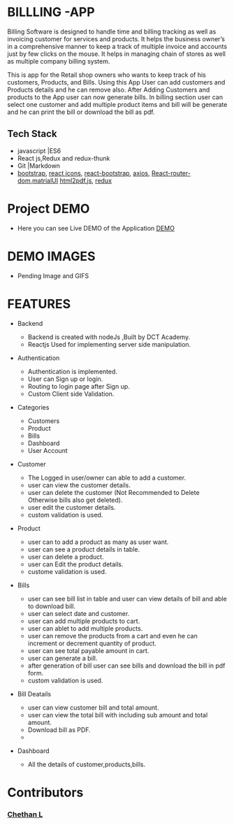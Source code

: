 # BILLLING -APP

Billing Software is designed to handle time and billing tracking as well as invoicing customer for services and products. It helps the business owner’s in a comprehensive manner to keep a track of multiple invoice and accounts just by few clicks on the mouse. It helps in managing chain of stores as well as multiple company billing system.

This is app for the Retail shop owners who wants to keep track of his customers, Products, and Bills. Using this App User can add customers and Products details and he can remove also. After Adding Customers and products to the App user can now generate bills. In billing section user can select one customer and add multiple product items and bill will be generate and he can print the bill or download the bill as pdf.

## Tech Stack
- javascript |ES6
- React js,Redux and redux-thunk
- Git |Markdown
- [bootstrap](https://getbootstrap.com/), [react icons](https://react-icons.github.io/react-icons), [react-bootstrap](https://react-bootstrap.github.io), [axios](https://www.npmjs.com/package/axios), [React-router-dom](https://www.npmjs.com/package/react-router-dom),[matrialUI](https://mui.com/components/material-icons) [html2pdf.js](https://www.npmjs.com/package/html2pdf.js), [redux](https://redux.js.org/)


# Project DEMO
 - Here you can see Live DEMO of the Application [DEMO](https://software-billing-application.netlify.app/)
# DEMO IMAGES
- Pending Image and GIFS
# FEATURES

+ Backend 
  - Backend is created with nodeJs ,Built by DCT Academy.
  - Reactjs Used for implementing server side manipulation.

+ Authentication 
  - Authentication is implemented.
  - User can Sign up or login.
  - Routing to login page after Sign up.
  - Custom Client side Validation.
  
+ Categories 
  - Customers
  - Product
  - Bills
  - Dashboard
  - User Account
  
+ Customer
  -  The Logged in user/owner can able to add a customer.
  -  user can view the customer details.
  -  user can delete the customer (Not Recommended to Delete Otherwise bills also get deleted).
  -  user edit the customer details.
  -  custom validation is used.
  
+ Product
  - user can to add a product as many as user want.
  - user can see a product details in table.
  - user can delete a product.
  - user can Edit the product details.
  - custome validation is used.
  
+ Bills
  -  user can see bill list in table and user can view details of bill and able to download bill.
  -  user can select date and customer.
  -  user can add multiple products to cart.
  -  user can ablet to add multiple products.
  -  user can remove the products from a cart and even he can increment or decrement quantity of product.
  -  user can see total payable amount in cart.
  -  user can generate a bill.
  -  after generation of bill user can see bills and download the bill in pdf form.
  -  custom validation is used.
  
+ Bill Deatails
  - user can view customer bill and total amount.
  - user can view the total bill with including sub amount and total amount.
  - Download bill as PDF.
  - 
+ Dashboard
  - All the details of customer,products,bills.

# Contributors
  ### [Chethan L](https://github.com/chethan-desig)
